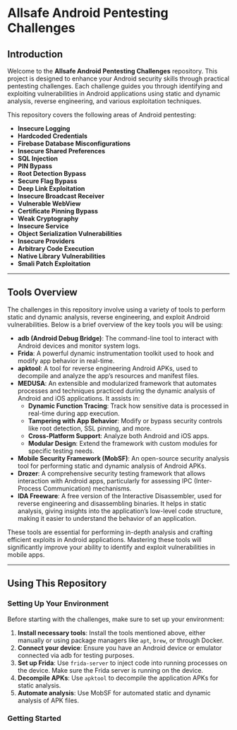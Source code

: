 # Allsafe Android Pentesting Challenges

## Introduction
Welcome to the **Allsafe Android Pentesting Challenges** repository. This project is designed to enhance your Android security skills through practical pentesting challenges. Each challenge guides you through identifying and exploiting vulnerabilities in Android applications using static and dynamic analysis, reverse engineering, and various exploitation techniques.

This repository covers the following areas of Android pentesting:
- **Insecure Logging**
- **Hardcoded Credentials**
- **Firebase Database Misconfigurations**
- **Insecure Shared Preferences**
- **SQL Injection**
- **PIN Bypass**
- **Root Detection Bypass**
- **Secure Flag Bypass**
- **Deep Link Exploitation**
- **Insecure Broadcast Receiver**
- **Vulnerable WebView**
- **Certificate Pinning Bypass**
- **Weak Cryptography**
- **Insecure Service**
- **Object Serialization Vulnerabilities**
- **Insecure Providers**
- **Arbitrary Code Execution**
- **Native Library Vulnerabilities**
- **Smali Patch Exploitation**

---

## Tools Overview

The challenges in this repository involve using a variety of tools to perform static and dynamic analysis, reverse engineering, and exploit Android vulnerabilities. Below is a brief overview of the key tools you will be using:

- **adb (Android Debug Bridge)**: The command-line tool to interact with Android devices and monitor system logs.
- **Frida**: A powerful dynamic instrumentation toolkit used to hook and modify app behavior in real-time.
- **apktool**: A tool for reverse engineering Android APKs, used to decompile and analyze the app’s resources and manifest files.
- **MEDUSA**: An extensible and modularized framework that automates processes and techniques practiced during the dynamic analysis of Android and iOS applications. It assists in:
  - **Dynamic Function Tracing**: Track how sensitive data is processed in real-time during app execution.
  - **Tampering with App Behavior**: Modify or bypass security controls like root detection, SSL pinning, and more.
  - **Cross-Platform Support**: Analyze both Android and iOS apps.
  - **Modular Design**: Extend the framework with custom modules for specific testing needs.
- **Mobile Security Framework (MobSF)**: An open-source security analysis tool for performing static and dynamic analysis of Android APKs.
- **Drozer**: A comprehensive security testing framework that allows interaction with Android apps, particularly for assessing IPC (Inter-Process Communication) mechanisms.
- **IDA Freeware**: A free version of the Interactive Disassembler, used for reverse engineering and disassembling binaries. It helps in static analysis, giving insights into the application’s low-level code structure, making it easier to understand the behavior of an application.

These tools are essential for performing in-depth analysis and crafting efficient exploits in Android applications. Mastering these tools will significantly improve your ability to identify and exploit vulnerabilities in mobile apps.

---

## Using This Repository

### Setting Up Your Environment
Before starting with the challenges, make sure to set up your environment:

1. **Install necessary tools**: Install the tools mentioned above, either manually or using package managers like `apt`, `brew`, or through Docker.
2. **Connect your device**: Ensure you have an Android device or emulator connected via adb for testing purposes.
3. **Set up Frida**: Use `frida-server` to inject code into running processes on the device. Make sure the Frida server is running on the device.
4. **Decompile APKs**: Use `apktool` to decompile the application APKs for static analysis.
5. **Automate analysis**: Use MobSF for automated static and dynamic analysis of APK files.

### Getting Started
